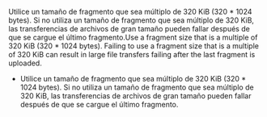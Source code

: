 <span data-ttu-id="1b620-p118">Utilice un tamaño de fragmento que sea múltiplo de 320 KiB (320 \* 1024 bytes). Si no utiliza un tamaño de fragmento que sea múltiplo de 320 KiB, las transferencias de archivos de gran tamaño pueden fallar después de que se cargue el último fragmento.</span><span class="sxs-lookup"><span data-stu-id="1b620-p118">Use a fragment size that is a multiple of 320 KiB (320 \* 1024 bytes). Failing to use a fragment size that is a multiple of 320 KiB can result in large file transfers failing after the last fragment is uploaded.</span></span>
* Utilice un tamaño de fragmento que sea múltiplo de 320 KiB (320 \* 1024 bytes). Si no utiliza un tamaño de fragmento que sea múltiplo de 320 KiB, las transferencias de archivos de gran tamaño pueden fallar después de que se cargue el último fragmento.

<!-- uuid: 8fcb5dbc-d5aa-4681-8e31-b001d5168d79
2015-10-25 14:57:30 UTC -->
<!-- {
  "type": "#page.annotation",
  "description": "Upload item",
  "keywords": "",
  "section": "documentation",
  "tocPath": ""
}-->
